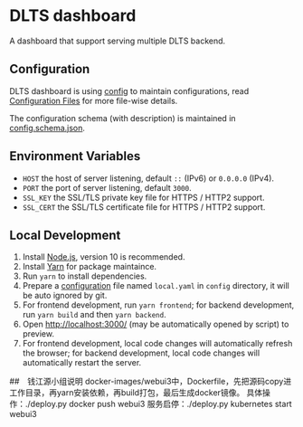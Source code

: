 # DLTS dashboard

A dashboard that support serving multiple DLTS backend.

## Configuration

DLTS dashboard is using [config](https://npmjs.com/package/config) to maintain configurations, read [Configuration Files](https://github.com/lorenwest/node-config/wiki/Configuration-Files) for more file-wise details.

The configuration schema (with description) is maintained in [config.schema.json](./server/api/validator/config.schema.json).

## Environment Variables

- `HOST` the host of server listening, default `::` (IPv6) or `0.0.0.0` (IPv4).
- `PORT` the port of server listening, default `3000`.
- `SSL_KEY` the SSL/TLS private key file for HTTPS / HTTP2 support.
- `SSL_CERT` the SSL/TLS certificate file for HTTPS / HTTP2 support.

## Local Development

1. Install [Node.js](https://nodejs.org/), version 10 is recommended.
2. Install [Yarn](https://yarnpkg.com/) for package maintaince.
3. Run `yarn` to install dependencies.
4. Prepare a [configuration](#configuration) file named `local.yaml` in `config` directory, it will be auto ignored by git.
5. For frontend development, run `yarn frontend`; for backend development, run `yarn build` and then `yarn backend`.
6. Open <http://localhost:3000/> (may be automatically opened by script) to preview.
7. For frontend development, local code changes will automatically refresh the browser; for backend development, local code changes will automatically restart the server.

##　钱江源小组说明
docker-images/webui3中，Dockerfile，先把源码copy进工作目录，再yarn安装依赖，再build打包，最后生成docker镜像。
具体操作：./deploy.py docker push webui3 
服务启停：./deploy.py kubernetes start webui3